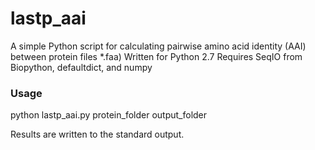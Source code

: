 # lastp_aai
A simple Python script for calculating pairwise amino acid identity (AAI) between protein files *.faa)
Written for Python 2.7
Requires SeqIO from Biopython, defaultdict, and numpy

### Usage
python lastp_aai.py protein_folder output_folder

Results are written to the standard output. 
